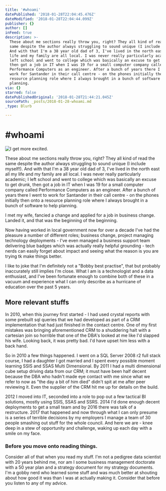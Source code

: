 ```yaml
---
title: '#whoami'
datePublished: '2018-01-28T22:04:45.476Z'
dateModified: '2018-01-28T22:04:44.099Z'
publisher: {}
author: []
inFeed: true
description: >-
  These about me sections really throw you, right? They all kind of read the
  same despite the author always struggling to sound unique (I include myself!).
  And with that I'm a 38 year old dad of 3, I've lived in the north east all my
  life and my family are all local. I was never really particularly academic;  I
  left school and went to college which was basically an excuse to get drunk,
  then got a job in IT when I was 19 for a small computer company called
  Performance Computers as an engineer. After a bunch of years there I went to
  work for Santander in their call centre - on the phones initially then onto a
  resource planning role where I always brought in a bunch of software to help
  planning.
via: {}
starred: false
datePublishedOriginal: '2018-01-28T21:44:21.045Z'
sourcePath: _posts/2018-01-28-whoami.md
_type: Blurb

---
```

# \#whoami
![I get more excited.](https://the-grid-user-content.s3-us-west-2.amazonaws.com/25097048-53a9-4cdf-a8e9-c4fb8e54a212.jpg)

These about me sections really throw you, right? They all kind of read the same despite the author always struggling to sound unique (I include myself!). And with that I'm a 38 year old dad of 3, I've lived in the north east all my life and my family are all local. I was never really particularly academic; I left school and went to college which was basically an excuse to get drunk, then got a job in IT when I was 19 for a small computer company called Performance Computers as an engineer. After a bunch of years there I went to work for Santander in their call centre - on the phones initially then onto a resource planning role where I always brought in a bunch of software to help planning.

I met my wife, fancied a change and applied for a job in business change. Landed it, and that was the beginning of the beginning.

Now having worked in local government now for over a decade I've had the pleasure a number of different roles; business change, project managing technology deployments - I've even managed a business support team delivering blue badges which was actually really helpful grounding - tech nerds can easily forget about impact and seeing what the reason is you are trying tk make things better. 

I like to joke that I'm definitely not a "Bobby best practise", that but probably inaccurately still implies I'm close. What I am is a technologist and a data enthusiast, and I've been fortunate enough to combine both of these in a vacuum and experience what I can only describe as a hurricane of education over the past 5 years.

## More relevant stuffs

In 2010, when this journey first started - I had used crystal reports with some prebuilt sql queries that we had developed as part of a CRM implementation that had just finished in the contact centre. One of my first mistakes was bringing aforementioned CRM to a shuddering halt with a cartesian join so horrible that one of the DBA's looked at me like I'd slapped his wife. Looking back, it was pretty bad. I'd have upset him less with a back hand.

So in 2010 a few things happened. I went on a SQL Server 2008 r2 full stack course, I had a daughter I got married and I spent every possible moment learning SSIS and SSAS Multi Dimensional. By 2011 I had a multi dimensional cube setup driving data from our CRM; it must have been half decent because the DBA who hadn't made eye contact with me since what we refer to now as "the day a bit of him died" didn't spit at me after peer reviewing it. Even the supplier of the CRM hit me up for details on the build.

2012 I moved into IT, seconded into a role to pop out a few tactical BI solutions, mostly using SSIS, SSAS and SSRS. 2014 I'd done enough decent deployments to get a small team and by 2016 there was talk of a restructure. 2017 that happened and now through what I can only presume is a series of terrible decisions by my employers I manage a team of 30 people smashing out stuff for the whole council. And here we are - knee deep in a stew of opportunity and challenge, waking up each day with a smile on my face.

### Before you move onto reading things.

Consider all of that when you read my stuff. I'm not a pedigree data scientist with 20 years behind me, nor am I some business management doctorate with a 50 year plan and a strategy document for my strategy documents. I'm a gobby nerd who learned some stuff and was much better at shouting about how good it was than I was at actually making it. Consider that before you listen to any of my advice.